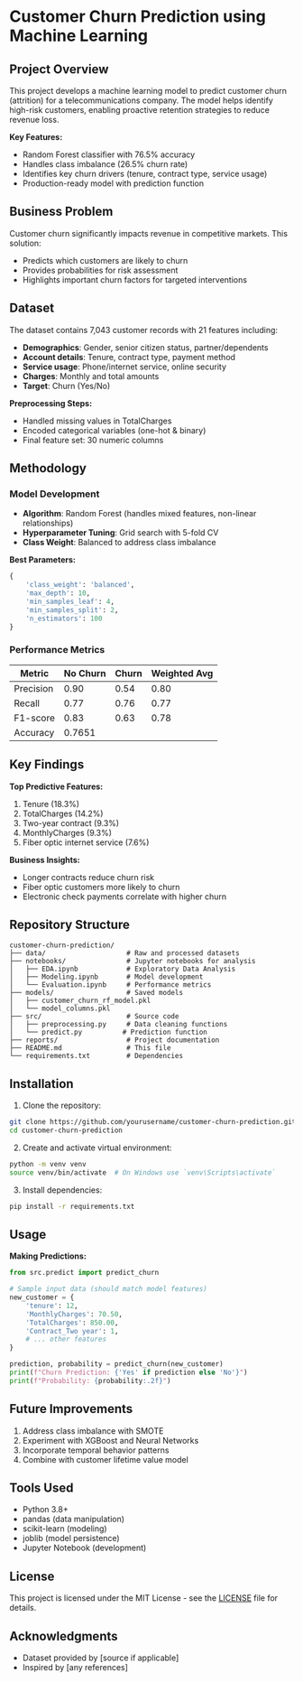 # Customer Churn Prediction using Machine Learning


## Project Overview

This project develops a machine learning model to predict customer churn (attrition) for a telecommunications company. The model helps identify high-risk customers, enabling proactive retention strategies to reduce revenue loss.

**Key Features:**
- Random Forest classifier with 76.5% accuracy
- Handles class imbalance (26.5% churn rate)
- Identifies key churn drivers (tenure, contract type, service usage)
- Production-ready model with prediction function

## Business Problem

Customer churn significantly impacts revenue in competitive markets. This solution:
- Predicts which customers are likely to churn
- Provides probabilities for risk assessment
- Highlights important churn factors for targeted interventions

## Dataset

The dataset contains 7,043 customer records with 21 features including:
- **Demographics**: Gender, senior citizen status, partner/dependents
- **Account details**: Tenure, contract type, payment method
- **Service usage**: Phone/internet service, online security
- **Charges**: Monthly and total amounts
- **Target**: Churn (Yes/No)

**Preprocessing Steps:**
- Handled missing values in TotalCharges
- Encoded categorical variables (one-hot & binary)
- Final feature set: 30 numeric columns

## Methodology

### Model Development
- **Algorithm**: Random Forest (handles mixed features, non-linear relationships)
- **Hyperparameter Tuning**: Grid search with 5-fold CV
- **Class Weight**: Balanced to address class imbalance

**Best Parameters:**
```python
{
    'class_weight': 'balanced',
    'max_depth': 10,
    'min_samples_leaf': 4,
    'min_samples_split': 2,
    'n_estimators': 100
}

```

### Performance Metrics
| Metric       | No Churn | Churn | Weighted Avg |
|--------------|----------|-------|--------------|
| Precision    | 0.90     | 0.54  | 0.80         |
| Recall       | 0.77     | 0.76  | 0.77         |
| F1-score     | 0.83     | 0.63  | 0.78         |
| Accuracy     | 0.7651   |       |              |

## Key Findings

**Top Predictive Features:**
1. Tenure (18.3%)
2. TotalCharges (14.2%)
3. Two-year contract (9.3%)
4. MonthlyCharges (9.3%)
5. Fiber optic internet service (7.6%)

**Business Insights:**
- Longer contracts reduce churn risk
- Fiber optic customers more likely to churn
- Electronic check payments correlate with higher churn

## Repository Structure

```
customer-churn-prediction/
├── data/                    # Raw and processed datasets
├── notebooks/               # Jupyter notebooks for analysis
│   ├── EDA.ipynb            # Exploratory Data Analysis
│   ├── Modeling.ipynb       # Model development
│   └── Evaluation.ipynb     # Performance metrics
├── models/                  # Saved models
│   ├── customer_churn_rf_model.pkl
│   └── model_columns.pkl
├── src/                     # Source code
│   ├── preprocessing.py     # Data cleaning functions
│   └── predict.py          # Prediction function
├── reports/                 # Project documentation
├── README.md                # This file
└── requirements.txt         # Dependencies
```

## Installation

1. Clone the repository:
```bash
git clone https://github.com/yourusername/customer-churn-prediction.git
cd customer-churn-prediction
```

2. Create and activate virtual environment:
```bash
python -m venv venv
source venv/bin/activate  # On Windows use `venv\Scripts\activate`
```

3. Install dependencies:
```bash
pip install -r requirements.txt
```

## Usage

**Making Predictions:**
```python
from src.predict import predict_churn

# Sample input data (should match model features)
new_customer = {
    'tenure': 12,
    'MonthlyCharges': 70.50,
    'TotalCharges': 850.00,
    'Contract_Two year': 1,
    # ... other features
}

prediction, probability = predict_churn(new_customer)
print(f"Churn Prediction: {'Yes' if prediction else 'No'}")
print(f"Probability: {probability:.2f}")
```

## Future Improvements

1. Address class imbalance with SMOTE
2. Experiment with XGBoost and Neural Networks
3. Incorporate temporal behavior patterns
4. Combine with customer lifetime value model

## Tools Used

- Python 3.8+
- pandas (data manipulation)
- scikit-learn (modeling)
- joblib (model persistence)
- Jupyter Notebook (development)

## License

This project is licensed under the MIT License - see the [LICENSE](LICENSE) file for details.

## Acknowledgments

- Dataset provided by [source if applicable]
- Inspired by [any references]
